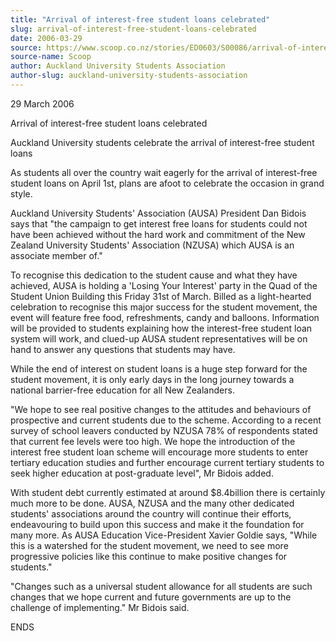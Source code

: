 ```yaml
---
title: "Arrival of interest-free student loans celebrated"
slug: arrival-of-interest-free-student-loans-celebrated
date: 2006-03-29
source: https://www.scoop.co.nz/stories/ED0603/S00086/arrival-of-interest-free-student-loans-celebrated.htm
source-name: Scoop
author: Auckland University Students Association
author-slug: auckland-university-students-association
---
```


<p>29 March 2006<p>

<p>Arrival of interest-free student loans
celebrated</p>

<p>Auckland University students celebrate the
arrival of interest-free student loans<p>

<p>As students all
over the country wait eagerly for the arrival of
interest-free student loans on April 1st, plans are afoot to
celebrate the occasion in grand style.<p>

<p>Auckland
University Students' Association (AUSA) President Dan Bidois
says that "the campaign to get interest free loans for
students could not have been achieved without the hard work
and commitment of the New Zealand University Students'
Association (NZUSA) which AUSA is an associate member of."<p>

<p>To recognise this dedication to the student cause and
what they have achieved, AUSA is holding a 'Losing Your
Interest' party in the Quad of the Student Union Building
this Friday 31st of March. Billed as a light-hearted
celebration to recognise this major success for the student
movement, the event will feature free food, refreshments,
candy and balloons. Information will be provided to students
explaining how the interest-free student loan system will
work, and clued-up AUSA student representatives will be on
hand to answer any questions that students may have.<p>

<p>While the end of interest on student loans is a huge step
forward for the student movement, it is only early days in
the long journey towards a national barrier-free education
for all New Zealanders.<p>

<p>"We hope to see real positive
changes to the attitudes and behaviours of prospective and
current students due to the scheme. According to a recent
survey of school leavers conducted by NZUSA 78% of
respondents stated that current fee levels were too high. We
hope the introduction of the interest free student loan
scheme will encourage more students to enter tertiary
education studies and further encourage current tertiary
students to seek higher education at post-graduate level",
Mr Bidois added.<p>
<p>With student debt currently estimated at
around $8.4billion there is certainly much more to be done.
AUSA, NZUSA and the many other dedicated students'
associations around the country will continue their efforts,
endeavouring to build upon this success and make it the
foundation for many more. As AUSA Education Vice-President
Xavier Goldie says, "While this is a watershed for the
student movement, we need to see more progressive policies
like this continue to make positive changes for students."<p>

<p>"Changes such as a universal student allowance for all
students are such changes that we hope current and future
governments are up to the challenge of implementing." Mr
Bidois said.<p>

<p>ENDS</p>

<p></p>




<!--


